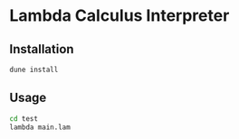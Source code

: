 # Lambda Calculus Interpreter

## Installation

```bash
dune install
```

## Usage

```bash
cd test
lambda main.lam
```
